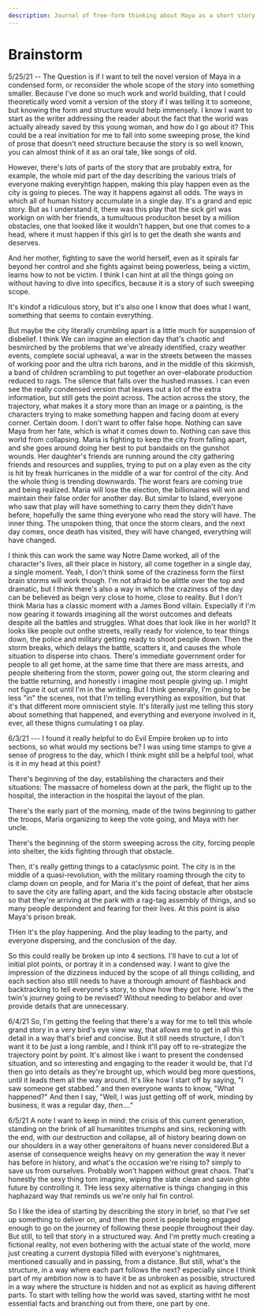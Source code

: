 ```yaml
---
description: Journal of free-form thinking about Maya as a short story
---
```


# Brainstorm

5/25/21 --  The Question is  if I want to tell the novel version of Maya in a condensed form, or reconsider the whole scope of the story into something smaller. Because I've done so much work and world building, that I could theoretically word vomit a version of the story if I was telling it to someone, but knowing the form and structure would help immensely. I know I want to start as the writer addressing the reader about the fact that the world was actually already saved by this young woman, and how do I go about it? This could be a real invitiation for me to fall into some sweeping prose, the kind of prose that doesn't need structure because the story is so well known, you can almost think of it as an oral tale, like songs of old. 

However, there's lots of parts of the story that are probably extra, for example, the whole mid part of the day describing the various trials of everyone making everyhtign happen, making this play happen even as the city is going to pieces. The way it happens against all odds. The ways in which all of human history accumulate in a single day. It's a grand and epic story. But as I understand it, there was this play that the sick girl was workign on with her friends, a tumultuous produciton beset by a million obstacles, one that looked like it wouldn't happen, but one that comes to a head, where it must happen if this girl is to get the death she wants and deserves. 

And her mother, fighting to save the world herself, even as it spirals far beyond her control and she fights against being powerless, being a victim, learns how to not be victim. I think I can hint at all the things going on without having to dive into specifics, because it is a story of such sweeping scope. 

It's kindof a ridiculous story, but it's also one I know that does what I want, something that seems to contain everything.

But maybe the city literally crumbling apart is a little much for suspension of disbelief. I think We can imagine an election day that's chaotic and besmirched by the problems that we've already identified, crazy weather events, complete social upheaval, a war in the streets between the masses of working poor and the ultra rich barons, and in the middle of this skirmish, a band of children scrambling to put together an over-elaborate production reduced to rags. The silence that falls over the hushed masses. I can even see the really condensed version that leaves out a lot of the extra information, but still gets the point across. The action across the story, the trajectory, what makes it a story more than an image or a painting, is the characters trying to make something happen and facing doom at every corner. Certain doom. I don't want to offer false hope. Nothing can save Maya from her fate, which is what it comes down to. Nothing can save this world from collapsing. Maria is fighting to keep the city from falling apart, and she goes around doing her best to put bandaids on the gunshot wounds. Her daughter's friends are running around the city gathering friends and resources and supplies, trying to put on a play even as the city is hit by freak hurricanes in the middle of a war for control of the city. And the whole thing is trending downwards. The worst fears are coming true and being realized. Maria will lose the election, the billionaires will win and maintain their false order for another day. But similar to Island, everyone who saw that play will have something to carry them they didn't have before, hopefully the same thing everyone who read the story will have. The inner thing. The unspoken thing, that once the storm clears, and the next day comes, once death has visited,  they will have changed, everything will have changed. 

I think this can work the same way Notre Dame worked, all of the character's lives, all their place in history, all come together in a single day, a single moment. Yeah, I don't think some of the craziness form the fiirst brain storms will work though. I'm not afraid to be alittle over the top and dramatic, but I think there's also a way in which the craziness of the day can be believed as beign very close to home, close to reality. But I don't think Maria has a classic moment with a James Bond villain. Especially if I'm now gearing it towards imagining all the worst outcomes and defeats despite all the battles and struggles. What does that look like in her world? It looks like people out onthe streets, really ready for violence, to tear things down, the police and military getting ready to shoot people down. Then the storm breaks, which delays the battle, scatters it, and causes the whole situation to disperse into chaos. There's immediate government order for people to all get home, at the same time that there are mass arrests, and people sheltering from the storm, power going out, the storm clearing and the battle returning, and honestly i imagine most people giving up. I might not figure it out until I'm in the writing. But I think generally,  I'm going to be less "in" the scenes, not that I'm telling everything as exposition, but that it's that different more omniscient style. It's literally just me telling this story about something that happened, and everything and everyone involved in it, ever, all these thigns cumulating t oa play.

6/3/21 --- I found it really helpful to do Evil Empire broken up to into sections, so what would my sections be? I was using time stamps to give a sense of progress to the day, which I think might still be a helpful tool, what is it in my head at this point?

There's beginning of the day, establishing the characters and their situations: The massacre of homeless down at the park, the flight up to the hospital, the interaction in the hospital the layout of the plan.

There's the early part of the morning, made of the twins beginning to gather the troops, Maria organizing to keep the vote going, and Maya with her uncle.

There's the beginning of the storm sweeping across the city, forcing people into shelter, the kids fighting through that obstacle.

Then, it's really getting things to a cataclysmic point. The city is in the middle of a quasi-revolution, with the military roaming through the city to clamp down on people, and for Maria it's the point of defeat, that her aims to save the city are falling apart, and the kids facing obstacle after obstacle so that they're arriving at the park with a rag-tag assembly of things, and so many people despondent and fearing for their lives. At this point is also Maya's prison break.

THen it's the play happening. And the play leading to the party, and everyone dispersing, and the conclusion of the day. 

So this could really be broken up into 4 sections. I'll have to cut a lot of initial plot points, or portray it in a condensed way. I want to give the impression of the dizziness induced by the scope of all things colliding, and each section also still needs to have a thorough amount of flashback and backtracking to tell everyone's story, to show how they got here. How's the twin's journey going to be revised? Without needing to belabor and over provide details that are unnecessary. 

6/4/21 So, I'm getting the feeling that there's a way for me to tell this whole grand story in a very bird's eye view way, that allows me to get in all this detail in a way that's brief and concise. But it still needs structure, I don't want it to be just a long ramble, and I think it'll pay off to re-strategize the trajectory point by point. It's almost like i want to present the condensed situation, and so interesting and engaging to the reader it would be, that I'd then go into details as they're brought up, which would beg more questions, until it leads them all the way around. It's like how I start off by saying, "I saw someone get stabbed." and then everyone wants to know, "What happened?" And then I say, "Well, I was just getting off of work, minding by business, it was a regular day, _then_...."

6/5/21 A note I want to keep in mind: the crisis of this current generation, standing on the brink of all humanitites triumphs and sins, reckoning with the end, with our destruction and collapse, all of history bearing down on our shoulders in a way other generaitons of huans never considered.But a asense of consequence weighs heavy on my generation the way it never has before in history, and what's the occasion we're rising to? simply to save us from ourselves. Probably won't happen without great chaos. That's honestly the sexy thing tom imagine, wiping the slate clean and savin ghte future by controlling it. THe less sexy alternative is things changing in this haphazard way that reminds us we're only hal fin control.

So I like the idea of starting by describing the story in brief, so that I've set up something to deliver on, and then the point is people being engaged enough to go on the journey  of following these people throughout their day. But still, to tell that story in a structured way. And I'm pretty much creating a fictional reality, not even bothering with the actual state of the world, more just creating a current dystopia filled with everyone's nightmares, mentioned casually and in passing, from a distance. But still, what's the structure, in a way where each part follows the next? especially since I think part of my ambition now is to have it be as unbroken as possible, structured in a way where the structure is hidden and not as explicit as having different parts. To start with telling how the world was saved, starting witht he most essential facts and branching out from there, one part by one.

